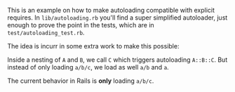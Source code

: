 This is an example on how to make autoloading compatible with explicit requires.
In `lib/autoloading.rb` you'll find a super simplified autoloader, just enough to prove the point in the tests, which are in `test/autoloading_test.rb`.

The idea is incurr in some extra work to make this possible:

Inside a nesting of `A` and `B`, we call `C` which triggers autoloading `A::B::C`. But instead of only loading `a/b/c`, we load as well `a/b` and `a`.

The current behavior in Rails is **only** loading `a/b/c`.